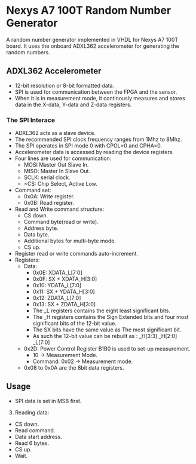 # Nexys A7 100T Random Number Generator

A random number generator implemented in VHDL for Nexys A7 100T board. It uses the onboard ADXL362 accelerometer for generating the random numbers.

## ADXL362 Accelerometer

- 12-bit resolution or 8-bit formatted data.
- SPI is used for communication between the FPGA and the sensor.
- When it is in measurement mode, it continously measures and stores data in the X-data, Y-data and Z-data registers.

### The SPI Interace

- ADXL362 acts as a slave device.
- The recommended SPI clock frequency ranges from 1Mhz to 8Mhz.
- The SPI operates in SPI mode 0 with CPOL=0 and CPHA=0.
- Accelerometer data is accessed by reading the device registers.
- Four lines are used for communication:
    - MOSI Master Out Slave In.
    - MISO: Master In Slave Out.
    - SCLK: serial clock.
    - ~CS: Chip Select, Active Low.
- Command set:
  - 0x0A: Write register.
  - 0x0B: Read register.
- Read and Write command structure:
  - CS down.
  - Command byte(read or write).
  - Address byte.
  - Data byte.
  - Additional bytes for multi-byte mode.
  - CS up.
- Register read or write commands auto-increment.
- Registers:
  - Data:
      - 0x0E: XDATA_L[7:0]
      - 0x0F: SX + XDATA_H[3:0]
      - 0x10: YDATA_L[7:0]
      - 0x11: SX + YDATA_H[3:0]
      - 0x12: ZDATA_L[7:0]
      - 0x13: SX + ZDATA_H[3:0]
      - The _L registers contains the eight least significant bits.
      - The _H registers contains the Sign Extended bits and four most significant bits of the 12-bit value.
      - The SX bits have the same value as The most significant bit.
      - As such the 12-bit value can be rebuilt as : _H[3:3] _H[2:0] _L[7:0]
  - 0x2D: Power Control Register B1B0 is used to set-up measurement.
    - 10 -> Measurement Mode.
    - Command: 0x02 -> Measurement mode.
  - 0x08 to 0x0A are the 8bit data registers.
## Usage

- SPI data is set in MSB first.

3. Reading data:
  - CS down.
  - Read command.
  - Data start address.
  - Read 6 bytes.
  - CS up.
  - Wait.
